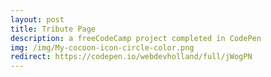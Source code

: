 ```yaml
---
layout: post
title: Tribute Page
description: a freeCodeCamp project completed in CodePen
img: /img/My-cocoon-icon-circle-color.png
redirect: https://codepen.io/webdevholland/full/jWogPN
---
```

